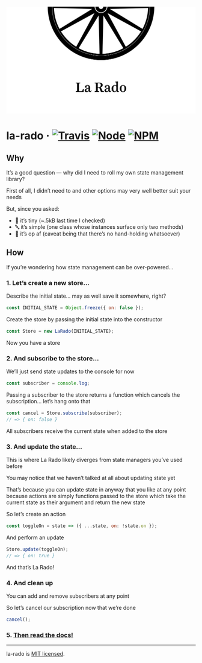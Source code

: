 <!--
  This file was generated by emdaer

  Its template can be found at /Users/flipactual/Dev/la-rado/.emdaer/README.emdaer.md
-->

<!--
  emdaerHash:7064dc2752d8752c158974331151845f
-->

<p align="center"><img src="https://raw.githubusercontent.com/flipactual/la-rado/master/banner.svg?sanitize=true" alt="La Rado"></p>

<h1 id="la-rado-travis-node-npm">la-rado · <a href="https://travis-ci.org/flipactual/la-rado/"><img src="https://img.shields.io/travis/flipactual/la-rado.svg?style=flat-square" alt="Travis"></a> <a href="http://npmjs.com/package/la-rado"><img src="https://img.shields.io/node/v/la-rado.svg?style=flat-square" alt="Node"></a> <a href="http://npmjs.com/package/la-rado"><img src="https://img.shields.io/npm/v/la-rado.svg?style=flat-square" alt="NPM"></a></h1>
<h2 id="why">Why</h2>
<p>It’s a good question — why did I need to roll my own state management library?</p>
<p>First of all, I didn’t need to and other options may very well better suit your needs</p>
<p>But, since you asked:</p>
<ul>
<li>🐣 it’s tiny (~.5kB last time I checked) </li>
<li>🔤 it’s simple (one class whose instances surface only two methods)</li>
<li>🚀 it’s op af (caveat being that there’s no hand-holding whatsoever)</li>
</ul>
<h2 id="how">How</h2>
<p>If you’re wondering how state management can be over-powered…</p>
<h3 id="1-let-s-create-a-new-store-">1. Let’s create a new store…</h3>
<p>Describe the initial state… may as well save it somewhere, right?</p>

```js
const INITIAL_STATE = Object.freeze({ on: false });
```
<p>Create the store by passing the initial state into the constructor</p>

```js
const Store = new LaRado(INITIAL_STATE);
```
<p>Now you have a store</p>
<h3 id="2-and-subscribe-to-the-store-">2. And subscribe to the store…</h3>
<p>We’ll just send state updates to the console for now</p>

```js
const subscriber = console.log;
```
<p>Passing a subscriber to the store returns a function which cancels the subscription… let’s hang onto that</p>

```js
const cancel = Store.subscribe(subscriber);
// => { on: false }
```
<p>All subscribers receive the current state when added to the store</p>
<h3 id="3-and-update-the-state-">3. And update the state…</h3>
<p>This is where La Rado likely diverges from state managers you’ve used before</p>
<p>You may notice that we haven’t talked at all about updating state yet</p>
<p>That’s because you can update state in anyway that you like at any point because actions are simply functions passed to the store which take the current state as their argument and return the new state</p>
<p>So let’s create an action</p>

```js
const toggleOn = state => ({ ...state, on: !state.on });
```
<p>And perform an update</p>

```js
Store.update(toggleOn);
// => { on: true }
```
<p>And that’s La Rado!</p>
<h3 id="4-and-clean-up">4. And clean up</h3>
<p>You can add and remove subscribers at any point</p>
<p>So let’s cancel our subscription now that we’re done</p>

```js
cancel();
```
<h3 id="5-then-read-the-docs-">5. <a href="https://flipactual.github.io/la-rado/">Then read the docs!</a></h3>
<hr>
<p>la-rado is <a href="./LICENSE">MIT licensed</a>.</p>
